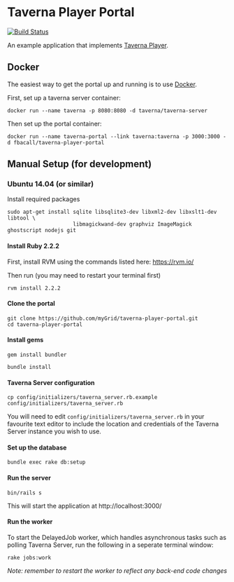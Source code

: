 # Taverna Player Portal

[![Build Status](https://travis-ci.org/myGrid/taverna-player-portal.svg?branch=master)](https://travis-ci.org/myGrid/taverna-player-portal)

An example application that implements [Taverna Player](https://github.com/myGrid/taverna-player).

## Docker
The easiest way to get the portal up and running is to use [Docker](https://www.docker.com/).

First, set up a taverna server container:

    docker run --name taverna -p 8080:8080 -d taverna/taverna-server

Then set up the portal container:

    docker run --name taverna-portal --link taverna:taverna -p 3000:3000 -d fbacall/taverna-player-portal
    
## Manual Setup (for development)
### Ubuntu 14.04 (or similar)
Install required packages

    sudo apt-get install sqlite libsqlite3-dev libxml2-dev libxslt1-dev libtool \ 
                         libmagickwand-dev graphviz ImageMagick ghostscript nodejs git
                         
#### Install Ruby 2.2.2

First, install RVM using the commands listed here: https://rvm.io/

Then run (you may need to restart your terminal first)

    rvm install 2.2.2
    
#### Clone the portal

    git clone https://github.com/myGrid/taverna-player-portal.git
    cd taverna-player-portal
    
#### Install gems

    gem install bundler

    bundle install
    
#### Taverna Server configuration

    cp config/initializers/taverna_server.rb.example config/initializers/taverna_server.rb
    
You will need to edit `config/initializers/taverna_server.rb` in your favourite text editor to include the location and credentials of the Taverna Server instance you wish to use.

#### Set up the database

    bundle exec rake db:setup
    
#### Run the server

    bin/rails s
    
This will start the application at http://localhost:3000/
    
#### Run the worker
To start the DelayedJob worker, which handles asynchronous tasks such as polling Taverna Server, run the following in a seperate terminal window:
    
    rake jobs:work
    
*Note: remember to restart the worker to reflect any back-end code changes*

